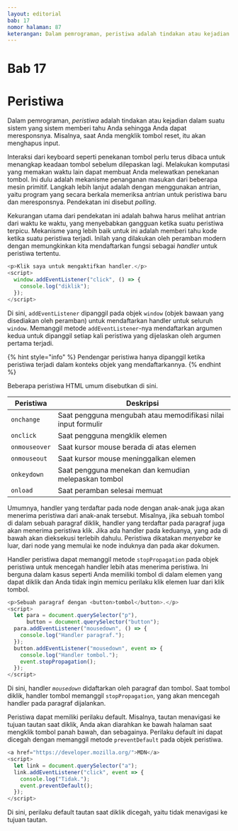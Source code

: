 ```yaml
---
layout: editorial
bab: 17
nomor halaman: 87
keterangan: Dalam pemrograman, peristiwa adalah tindakan atau kejadian dalam suatu sistem yang sistem memberi tahu Anda sehingga Anda dapat meresponsnya. Misalnya, saat Anda mengklik tombol reset, itu akan menghapus input.
---
```


# Bab 17

# Peristiwa

Dalam pemrograman, _peristiwa_ adalah tindakan atau kejadian dalam suatu sistem yang sistem memberi tahu Anda sehingga Anda dapat meresponsnya. Misalnya, saat Anda mengklik tombol reset, itu akan menghapus input.

Interaksi dari keyboard seperti penekanan tombol perlu terus dibaca untuk menangkap keadaan tombol sebelum dilepaskan lagi. Melakukan komputasi yang memakan waktu lain dapat membuat Anda melewatkan penekanan tombol. Ini dulu adalah mekanisme penanganan masukan dari beberapa mesin primitif. Langkah lebih lanjut adalah dengan menggunakan antrian, yaitu program yang secara berkala memeriksa antrian untuk peristiwa baru dan meresponsnya. Pendekatan ini disebut _polling_.

Kekurangan utama dari pendekatan ini adalah bahwa harus melihat antrian dari waktu ke waktu, yang menyebabkan gangguan ketika suatu peristiwa terpicu. Mekanisme yang lebih baik untuk ini adalah memberi tahu kode ketika suatu peristiwa terjadi. Inilah yang dilakukan oleh peramban modern dengan memungkinkan kita mendaftarkan fungsi sebagai _handler_ untuk peristiwa tertentu.

```javascript
<p>Klik saya untuk mengaktifkan handler.</p>
<script>
  window.addEventListener("click", () => {
    console.log("diklik");
  });
</script>
```

Di sini, `addEventListener` dipanggil pada objek `window` (objek bawaan yang disediakan oleh peramban) untuk mendaftarkan handler untuk seluruh `window`. Memanggil metode `addEventListener`-nya mendaftarkan argumen kedua untuk dipanggil setiap kali peristiwa yang dijelaskan oleh argumen pertama terjadi.

{% hint style="info" %}
Pendengar peristiwa hanya dipanggil ketika peristiwa terjadi dalam konteks objek yang mendaftarkannya.
{% endhint %}

Beberapa peristiwa HTML umum disebutkan di sini.

| Peristiwa     | Deskripsi                                                     |
| ------------- | ------------------------------------------------------------- |
| `onchange`    | Saat pengguna mengubah atau memodifikasi nilai input formulir |
| `onclick`     | Saat pengguna mengklik elemen                                 |
| `onmouseover` | Saat kursor mouse berada di atas elemen                       |
| `onmouseout`  | Saat kursor mouse meninggalkan elemen                         |
| `onkeydown`   | Saat pengguna menekan dan kemudian melepaskan tombol          |
| `onload`      | Saat peramban selesai memuat                                  |

Umumnya, handler yang terdaftar pada node dengan anak-anak juga akan menerima peristiwa dari anak-anak tersebut. Misalnya, jika sebuah tombol di dalam sebuah paragraf diklik, handler yang terdaftar pada paragraf juga akan menerima peristiwa klik. Jika ada handler pada keduanya, yang ada di bawah akan dieksekusi terlebih dahulu. Peristiwa dikatakan _menyebar_ ke luar, dari node yang memulai ke node induknya dan pada akar dokumen.

Handler peristiwa dapat memanggil metode `stopPropagation` pada objek peristiwa untuk mencegah handler lebih atas menerima peristiwa. Ini berguna dalam kasus seperti Anda memiliki tombol di dalam elemen yang dapat diklik dan Anda tidak ingin memicu perilaku klik elemen luar dari klik tombol.

```javascript
<p>Sebuah paragraf dengan <button>tombol</button>.</p>
<script>
  let para = document.querySelector("p"),
      button = document.querySelector("button");
  para.addEventListener("mousedown", () => {
    console.log("Handler paragraf.");
  });
  button.addEventListener("mousedown", event => {
    console.log("Handler tombol.");
    event.stopPropagation();
  });
</script>
```

Di sini, handler _`mousedown`_ didaftarkan oleh paragraf dan tombol. Saat tombol diklik, handler tombol memanggil `stopPropagation`, yang akan mencegah handler pada paragraf dijalankan.

Peristiwa dapat memiliki perilaku default. Misalnya, tautan menavigasi ke tujuan tautan saat diklik, Anda akan diarahkan ke bawah halaman saat mengklik tombol panah bawah, dan sebagainya. Perilaku default ini dapat dicegah dengan memanggil metode `preventDefault` pada objek peristiwa.

```javascript
<a href="https://developer.mozilla.org/">MDN</a>
<script>
  let link = document.querySelector("a");
  link.addEventListener("click", event => {
    console.log("Tidak.");
    event.preventDefault();
  });
</script>
```

Di sini, perilaku default tautan saat diklik dicegah, yaitu tidak menavigasi ke tujuan tautan.
